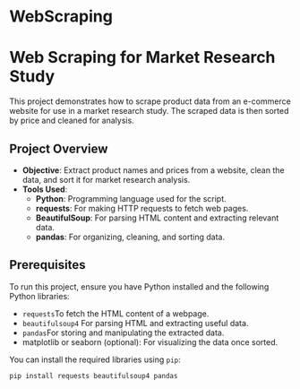 # WebScraping

# Web Scraping for Market Research Study

This project demonstrates how to scrape product data from an e-commerce website for use in a market research study. The scraped data is then sorted by price and cleaned for analysis.

## Project Overview

- **Objective**: Extract product names and prices from a website, clean the data, and sort it for market research analysis.
- **Tools Used**:
  - **Python**: Programming language used for the script.
  - **requests**: For making HTTP requests to fetch web pages.
  - **BeautifulSoup**: For parsing HTML content and extracting relevant data.
  - **pandas**: For organizing, cleaning, and sorting data.

## Prerequisites

To run this project, ensure you have Python installed and the following Python libraries:

- `requests`To fetch the HTML content of a webpage.
- `beautifulsoup4` For parsing HTML and extracting useful data.
- `pandas`For storing and manipulating the extracted data.
- matplotlib or seaborn (optional): For visualizing the data once sorted.


You can install the required libraries using `pip`:

```bash
pip install requests beautifulsoup4 pandas
